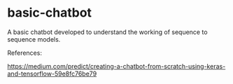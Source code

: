 # basic-chatbot

A basic chatbot developed to understand the working of sequence to sequence models.

References:

https://medium.com/predict/creating-a-chatbot-from-scratch-using-keras-and-tensorflow-59e8fc76be79 
